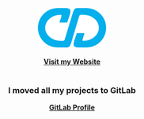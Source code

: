 <div align="center">
  <a href="https://christiandeleon.me/">
  <img src="images/logo192.png" alt="Logo" height="80">
  </a>
  <br/>
  <br/>
  <div><a href="https://christiandeleon.me/"><strong>Visit my Website</strong></a></div>
  <br/>
  <h3>I moved all my projects to GitLab</h3>
  <div><a href="https://gitlab.com/users/christian-deleon/groups"><strong>GitLab Profile</strong></a></div>
</div>
